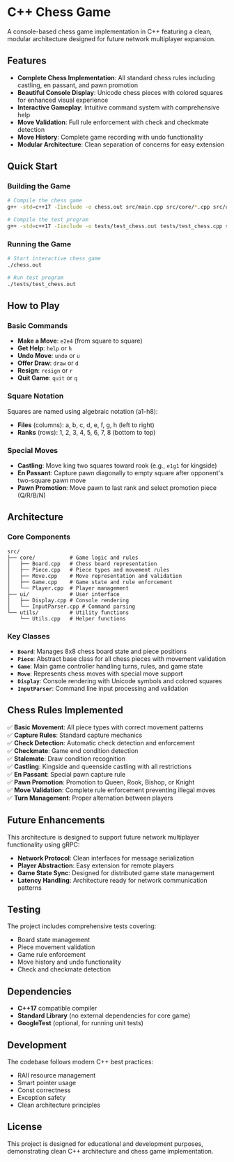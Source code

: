 # C++ Chess Game

A console-based chess game implementation in C++ featuring a clean, modular architecture designed for future network multiplayer expansion.

## Features

- **Complete Chess Implementation**: All standard chess rules including castling, en passant, and pawn promotion
- **Beautiful Console Display**: Unicode chess pieces with colored squares for enhanced visual experience
- **Interactive Gameplay**: Intuitive command system with comprehensive help
- **Move Validation**: Full rule enforcement with check and checkmate detection
- **Move History**: Complete game recording with undo functionality
- **Modular Architecture**: Clean separation of concerns for easy extension

## Quick Start

### Building the Game

```bash
# Compile the chess game
g++ -std=c++17 -Iinclude -o chess.out src/main.cpp src/core/*.cpp src/ui/*.cpp src/utils/*.cpp

# Compile the test program
g++ -std=c++17 -Iinclude -o tests/test_chess.out tests/test_chess.cpp src/core/*.cpp src/ui/*.cpp src/utils/*.cpp
```

### Running the Game

```bash
# Start interactive chess game
./chess.out

# Run test program
./tests/test_chess.out
```

## How to Play

### Basic Commands

- **Make a Move**: `e2e4` (from square to square)
- **Get Help**: `help` or `h`
- **Undo Move**: `undo` or `u`  
- **Offer Draw**: `draw` or `d`
- **Resign**: `resign` or `r`
- **Quit Game**: `quit` or `q`

### Square Notation

Squares are named using algebraic notation (a1-h8):
- **Files** (columns): a, b, c, d, e, f, g, h (left to right)
- **Ranks** (rows): 1, 2, 3, 4, 5, 6, 7, 8 (bottom to top)

### Special Moves

- **Castling**: Move king two squares toward rook (e.g., `e1g1` for kingside)
- **En Passant**: Capture pawn diagonally to empty square after opponent's two-square pawn move
- **Pawn Promotion**: Move pawn to last rank and select promotion piece (Q/R/B/N)

## Architecture

### Core Components

```
src/
├── core/           # Game logic and rules
│   ├── Board.cpp   # Chess board representation
│   ├── Piece.cpp   # Piece types and movement rules
│   ├── Move.cpp    # Move representation and validation
│   ├── Game.cpp    # Game state and rule enforcement
│   └── Player.cpp  # Player management
├── ui/             # User interface
│   ├── Display.cpp # Console rendering
│   └── InputParser.cpp # Command parsing
└── utils/          # Utility functions
    └── Utils.cpp   # Helper functions
```

### Key Classes

- **`Board`**: Manages 8x8 chess board state and piece positions
- **`Piece`**: Abstract base class for all chess pieces with movement validation
- **`Game`**: Main game controller handling turns, rules, and game state
- **`Move`**: Represents chess moves with special move support
- **`Display`**: Console rendering with Unicode symbols and colored squares
- **`InputParser`**: Command line input processing and validation

## Chess Rules Implemented

✅ **Basic Movement**: All piece types with correct movement patterns  
✅ **Capture Rules**: Standard capture mechanics  
✅ **Check Detection**: Automatic check detection and enforcement  
✅ **Checkmate**: Game end condition detection  
✅ **Stalemate**: Draw condition recognition  
✅ **Castling**: Kingside and queenside castling with all restrictions  
✅ **En Passant**: Special pawn capture rule  
✅ **Pawn Promotion**: Promotion to Queen, Rook, Bishop, or Knight  
✅ **Move Validation**: Complete rule enforcement preventing illegal moves  
✅ **Turn Management**: Proper alternation between players  

## Future Enhancements

This architecture is designed to support future network multiplayer functionality using gRPC:

- **Network Protocol**: Clean interfaces for message serialization
- **Player Abstraction**: Easy extension for remote players
- **Game State Sync**: Designed for distributed game state management
- **Latency Handling**: Architecture ready for network communication patterns

## Testing

The project includes comprehensive tests covering:

- Board state management
- Piece movement validation  
- Game rule enforcement
- Move history and undo functionality
- Check and checkmate detection

## Dependencies

- **C++17** compatible compiler
- **Standard Library** (no external dependencies for core game)
- **GoogleTest** (optional, for running unit tests)

## Development

The codebase follows modern C++ best practices:

- RAII resource management
- Smart pointer usage
- Const correctness
- Exception safety
- Clean architecture principles

## License

This project is designed for educational and development purposes, demonstrating clean C++ architecture and chess game implementation.